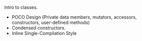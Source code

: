 Intro to classes.
- POCO Design (Private data members, mutators, accessors, constructors, user-defined methods)
- Condensed constructors.
- Inline Single-Compilation Style
